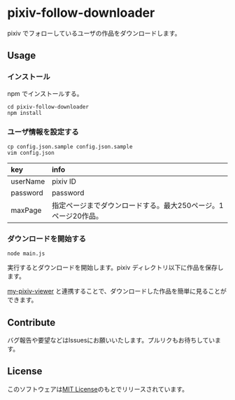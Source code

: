 # pixiv-follow-downloader

pixiv でフォローしているユーザの作品をダウンロードします。

## Usage

### インストール

npm でインストールする。

```
cd pixiv-follow-downloader
npm install
```

### ユーザ情報を設定する

```
cp config.json.sample config.json.sample
vim config.json
```

|key|info|
|:-|:-|
|userName|pixiv ID|
|password|password|
|maxPage|指定ページまでダウンロードする。最大250ページ。1ページ20作品。|


### ダウンロードを開始する

```
node main.js
```

実行するとダウンロードを開始します。pixiv ディレクトリ以下に作品を保存します。

[my-pixiv-viewer](https://github.com/junjanjon/my-pixiv-viewer) と連携することで、ダウンロードした作品を簡単に見ることができます。

## Contribute

バグ報告や要望などはIssuesにお願いいたします。プルリクもお待ちしています。

## License

このソフトウェアは[MIT License](LICENSE)のもとでリリースされています。
